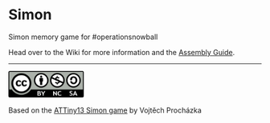 # Simon
Simon memory game for #operationsnowball

Head over to the Wiki for more information and the [Assembly Guide](https://github.com/PancakeLegend/Simon/wiki).

***

[![CC-BY-NC-SA](https://raw.githubusercontent.com/PancakeLegend/Simon/main/Wiki%20Resources/CC-BY-NC-SA.png)](https://creativecommons.org/licenses/by-nc-sa/4.0/)


Based on the [ATTiny13 Simon game](https://hackaday.io/project/18952-simon-game-with-attiny13) by Vojtěch Procházka
